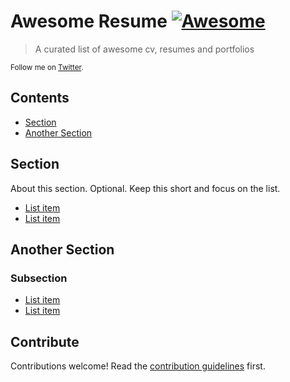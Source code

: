 # Awesome Resume [![Awesome](https://awesome.re/badge-flat2.svg)](https://awesome.re)

> A curated list of awesome cv, resumes and portfolios

<p>
    <sub>Follow me on <a href="https://twitter.com/the_kuznetsov">Twitter</a>.</sub>
</p>

## Contents

- [Section](#section)
- [Another Section](#another-section)


## Section

About this section. Optional. Keep this short and focus on the list.

- [List item](http://example.com)
- [List item](http://example.com)


## Another Section

### Subsection

- [List item](http://example.com)
- [List item](http://example.com)


## Contribute

Contributions welcome! Read the [contribution guidelines](contributing.md) first.
